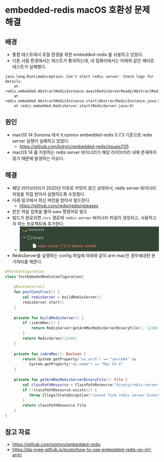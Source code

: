 # embedded-redis macOS 호환성 문제 해결

## 배경

- 통합 테스트에서 로컬 환경을 위한 embedded-redis 를 사용하고 있었다.
- 다른 사람 환경에서는 테스트가 통과하는데, 내 컴퓨터에서는 아래와 같은 에러로 테스트가 실패했다.

```
java.lang.RuntimeException: Can't start redis server. Check logs for details.
    at redis.embedded.AbstractRedisInstance.awaitRedisServerReady(AbstractRedisInstance.java:61)
    at redis.embedded.AbstractRedisInstance.start(AbstractRedisInstance.java:39)
    at redis.embedded.RedisServer.start(RedisServer.java:9)
```

## 원인

- macOS 14 Sonoma 에서 it.ozimov embedded-redis 0.7.3 기준으로 redis server 실행이 실패하고 있었다.
	- https://github.com/kstyrc/embedded-redis/issues/135
- macOS 14 를 지원하는 redis server 바이너리가 해당 라이브러리 내에 존재하지 않기 때문에 발생하는 이슈다.

## 해결

- 해당 라이브러리가 2020년 이후로 커밋이 끊긴 상태여서, redis server 바이너리 파일을 직접 받아서 실행하도록 수정했다.
- 아래 링크에서 최신 버전을 받아서 빌드한다.
	- https://github.com/redis/redis/releases
- 받은 파일 압축을 풀어 `make` 명령어로 빌드
- 빌드가 완료되면 `/src` 경로에 `redis-server` 바이너리 파일이 생성되고, 사용하고자 하는 프로젝트에 추가한다.
	- ![](assets/Pasted%20image%2020231204200141.png)
- RedisServer를 실행하는 config 파일에 아래와 같이 arm mac인 경우에대한 분기처리를 해준다.

```kotlin
@TestConfiguration  
class TestEmbededRedisConfiguration{

	@PostConstruct  
	fun postConstruct() {  
	    val redisServer = buildRedisServer()
	    redisServer.start()
	}

	private fun buildRedisServer() {
		if (isArmMac()) {  
		    return RedisServer(getArmMacRedisServerBinaryFile(), 12345)  
		}
		return RedisServer(12345)
	}

	private fun isArmMac(): Boolean {  
	    return System.getProperty("os.arch") == "aarch64" &&  
	       System.getProperty("os.name") == "Mac OS X"  
	}

	private fun getArmMacRedisServerBinaryFile(): File {  
	    val classPathResource = ClassPathResource("binary/redis-server-7.2.3-mac-arm64")  
	    if (!classPathResource.exists()) {  
	       throw IllegalStateException("cannot find redis server binary file.")  
	    }  
	    return classPathResource.file  
	}
}
```

## 참고 자료

- https://github.com/ozimov/embedded-redis
- https://da-nyee.github.io/posts/how-to-use-embedded-redis-on-m1-arm/
